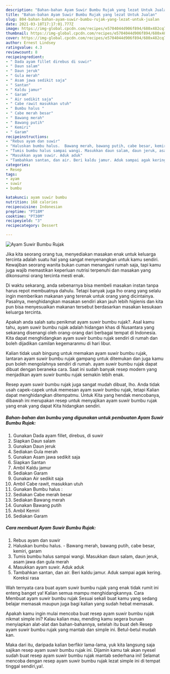 ```yaml
---
description: "Bahan-bahan Ayam Suwir Bumbu Rujak yang lezat Untuk Jualan"
title: "Bahan-bahan Ayam Suwir Bumbu Rujak yang lezat Untuk Jualan"
slug: 804-bahan-bahan-ayam-suwir-bumbu-rujak-yang-lezat-untuk-jualan
date: 2021-03-18T17:17:01.777Z
image: https://img-global.cpcdn.com/recipes/e5704044d906f894/680x482cq70/ayam-suwir-bumbu-rujak-foto-resep-utama.jpg
thumbnail: https://img-global.cpcdn.com/recipes/e5704044d906f894/680x482cq70/ayam-suwir-bumbu-rujak-foto-resep-utama.jpg
cover: https://img-global.cpcdn.com/recipes/e5704044d906f894/680x482cq70/ayam-suwir-bumbu-rujak-foto-resep-utama.jpg
author: Ernest Lindsey
ratingvalue: 4.3
reviewcount: 8
recipeingredient:
- " Dada ayam fillet direbus di suwir"
- " Daun salam"
- " Daun jeruk"
- " Gula merah"
- " Asam jawa sedikit saja"
- " Santan"
- " Kaldu jamur"
- " Garam"
- " Air sedikit saja"
- " Cabe rawit masukkan utuh"
- " Bumbu halus "
- " Cabe merah besar"
- " Bawang merah"
- " Bawang putih"
- " Kemiri"
- " Garam"
recipeinstructions:
- "Rebus ayam dan suwir"
- "Haluskan bumbu halus.  Bawang merah, bawang putih, cabe besar, kemiri, garam"
- "Tumis bumbu halus sampai wangi. Masukkan daun salam, daun jeruk, asam jawa dan gula merah"
- "Masukkan ayam suwir. Aduk aduk"
- "Tambahkan santan, dan air. Beri kaldu jamur. Aduk sampai agak kering. Koreksi rasa"
categories:
- Resep
tags:
- ayam
- suwir
- bumbu

katakunci: ayam suwir bumbu 
nutrition: 168 calories
recipecuisine: Indonesian
preptime: "PT18M"
cooktime: "PT30M"
recipeyield: "3"
recipecategory: Dessert

---
```



![Ayam Suwir Bumbu Rujak](https://img-global.cpcdn.com/recipes/e5704044d906f894/680x482cq70/ayam-suwir-bumbu-rujak-foto-resep-utama.jpg)

Jika kita seorang orang tua, menyediakan masakan enak untuk keluarga tercinta adalah suatu hal yang sangat menyenangkan untuk kamu sendiri. Kewajiban seorang  wanita bukan cuman menangani rumah saja, tapi kamu juga wajib memastikan keperluan nutrisi terpenuhi dan masakan yang dikonsumsi orang tercinta mesti enak.

Di waktu  sekarang, anda sebenarnya bisa membeli masakan instan tanpa harus repot membuatnya dahulu. Tetapi banyak juga lho orang yang selalu ingin memberikan makanan yang terenak untuk orang yang dicintainya. Pasalnya, menghidangkan masakan sendiri akan jauh lebih higienis dan kita pun bisa menyesuaikan makanan tersebut berdasarkan masakan kesukaan keluarga tercinta. 



Apakah anda salah satu penikmat ayam suwir bumbu rujak?. Asal kamu tahu, ayam suwir bumbu rujak adalah hidangan khas di Nusantara yang sekarang disenangi oleh orang-orang dari berbagai tempat di Indonesia. Kita dapat menghidangkan ayam suwir bumbu rujak sendiri di rumah dan boleh dijadikan camilan kegemaranmu di hari libur.

Kalian tidak usah bingung untuk memakan ayam suwir bumbu rujak, lantaran ayam suwir bumbu rujak gampang untuk ditemukan dan juga kamu pun boleh mengolahnya sendiri di rumah. ayam suwir bumbu rujak dapat dibuat dengan beraneka cara. Saat ini sudah banyak resep modern yang menjadikan ayam suwir bumbu rujak semakin lebih enak.

Resep ayam suwir bumbu rujak juga sangat mudah dibuat, lho. Anda tidak usah capek-capek untuk memesan ayam suwir bumbu rujak, tetapi Kalian dapat menghidangkan ditempatmu. Untuk Kita yang hendak mencobanya, dibawah ini merupakan resep untuk menyajikan ayam suwir bumbu rujak yang enak yang dapat Kita hidangkan sendiri.

<!--inarticleads1-->

##### Bahan-bahan dan bumbu yang digunakan untuk pembuatan Ayam Suwir Bumbu Rujak:

1. Gunakan  Dada ayam fillet, direbus, di suwir
1. Siapkan  Daun salam
1. Gunakan  Daun jeruk
1. Sediakan  Gula merah
1. Gunakan  Asam jawa sedikit saja
1. Siapkan  Santan
1. Ambil  Kaldu jamur
1. Sediakan  Garam
1. Gunakan  Air sedikit saja
1. Ambil  Cabe rawit, masukkan utuh
1. Gunakan  Bumbu halus :
1. Sediakan  Cabe merah besar
1. Sediakan  Bawang merah
1. Gunakan  Bawang putih
1. Ambil  Kemiri
1. Sediakan  Garam




<!--inarticleads2-->

##### Cara membuat Ayam Suwir Bumbu Rujak:

1. Rebus ayam dan suwir
1. Haluskan bumbu halus.  - Bawang merah, bawang putih, cabe besar, kemiri, garam
1. Tumis bumbu halus sampai wangi. Masukkan daun salam, daun jeruk, asam jawa dan gula merah
1. Masukkan ayam suwir. Aduk aduk
1. Tambahkan santan, dan air. Beri kaldu jamur. Aduk sampai agak kering. Koreksi rasa




Wah ternyata cara buat ayam suwir bumbu rujak yang enak tidak rumit ini enteng banget ya! Kalian semua mampu menghidangkannya. Cara Membuat ayam suwir bumbu rujak Sesuai sekali buat kamu yang sedang belajar memasak maupun juga bagi kalian yang sudah hebat memasak.

Apakah kamu ingin mulai mencoba buat resep ayam suwir bumbu rujak nikmat simple ini? Kalau kalian mau, mending kamu segera buruan menyiapkan alat-alat dan bahan-bahannya, setelah itu buat deh Resep ayam suwir bumbu rujak yang mantab dan simple ini. Betul-betul mudah kan. 

Maka dari itu, daripada kalian berfikir lama-lama, yuk kita langsung saja sajikan resep ayam suwir bumbu rujak ini. Dijamin kamu tak akan nyesel sudah buat resep ayam suwir bumbu rujak mantab sederhana ini! Selamat mencoba dengan resep ayam suwir bumbu rujak lezat simple ini di tempat tinggal sendiri,ya!.

